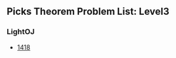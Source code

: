 ## Picks Theorem Problem List: Level3


### LightOJ
- [1418](/computational_geometry/picks_theorem/l3-loj-1418)


